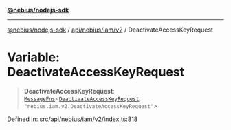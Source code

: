 [**@nebius/nodejs-sdk**](../../../../../README.md)

***

[@nebius/nodejs-sdk](../../../../../README.md) / [api/nebius/iam/v2](../README.md) / DeactivateAccessKeyRequest

# Variable: DeactivateAccessKeyRequest

> **DeactivateAccessKeyRequest**: [`MessageFns`](../../../../../runtime/protos/core/interfaces/MessageFns.md)\<[`DeactivateAccessKeyRequest`](../interfaces/DeactivateAccessKeyRequest.md), `"nebius.iam.v2.DeactivateAccessKeyRequest"`\>

Defined in: src/api/nebius/iam/v2/index.ts:818
